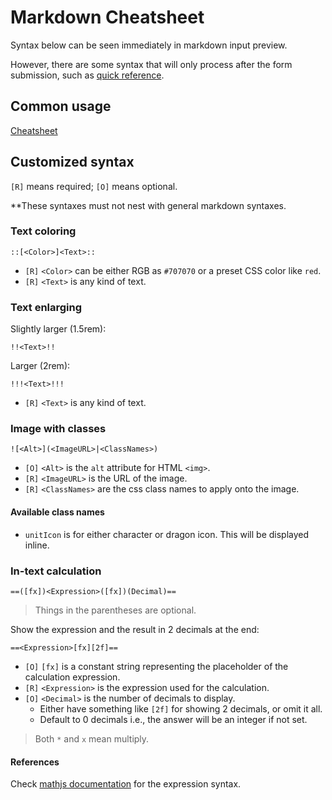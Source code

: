 # Markdown Cheatsheet

Syntax below can be seen immediately in markdown input preview.

However, there are some syntax that will only process after the form submission,
such as [quick reference](/doc/quickReference.md).

## Common usage

[Cheatsheet](https://www.markdownguide.org/cheat-sheet/)

## Customized syntax

`[R]` means required; `[O]` means optional.

**These syntaxes must not nest with general markdown syntaxes.

### Text coloring

```
::[<Color>]<Text>::
```

- `[R]` `<Color>` can be either RGB as `#707070` or a preset CSS color like `red`.
- `[R]` `<Text>` is any kind of text.

### Text enlarging

Slightly larger (1.5rem):

```
!!<Text>!!
```

Larger (2rem):

```
!!!<Text>!!!
```

- `[R]` `<Text>` is any kind of text.

### Image with classes

```
![<Alt>](<ImageURL>|<ClassNames>)
```

- `[O]` `<Alt>` is the `alt` attribute for HTML `<img>`.
- `[R]` `<ImageURL>` is the URL of the image.
- `[R]` `<ClassNames>` are the css class names to apply onto the image.

#### Available class names

- `unitIcon` is for either character or dragon icon. This will be displayed inline.

### In-text calculation

```
==([fx])<Expression>([fx])(Decimal)==
```

> Things in the parentheses are optional.

Show the expression and the result in 2 decimals at the end:

```
==<Expression>[fx][2f]==
```

- `[O]` `[fx]` is a constant string representing the placeholder of the calculation expression.
- `[R]` `<Expression>` is the expression used for the calculation.
- `[O]` `<Decimal>` is the number of decimals to display.
  - Either have something like `[2f]` for showing 2 decimals, or omit it all.
  - Default to 0 decimals i.e., the answer will be an integer if not set.

> Both `*` and `x` mean multiply.

#### References

Check [mathjs documentation](https://mathjs.org/docs/expressions/syntax.html)
for the expression syntax.
